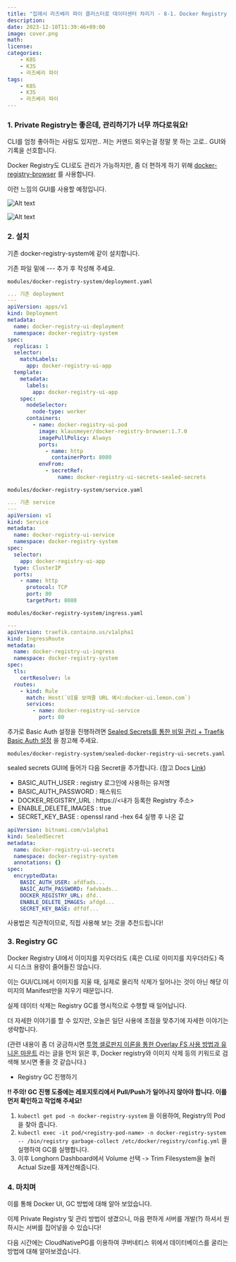 ```yaml
---
title: "집에서 라즈베리 파이 클러스터로 데이터센터 차리기 - 8-1. Docker Registry UI 설정 및 Registry GC 사용법"
description: 
date: 2023-12-10T11:39:46+09:00
image: cover.png
math: 
license: 
categories:
    - K8S
    - K3S
    - 라즈베리 파이
tags:
    - K8S
    - K3S
    - 라즈베리 파이
---
```


### 1. Private Registry는 좋은데, 관리하기가 너무 까다로워요!

CLI를 엄청 좋아하는 사람도 있지만.. 저는 커맨드 외우는걸 정말 못 하는 고로.. GUI와 기록을 선호합니다.

Docker Registry도 CLI로도 관리가 가능하지만, 좀 더 편하게 하기 위해 [docker-registry-browser](https://github.com/klausmeyer/docker-registry-browser) 를 사용합니다.

이런 느낌의 GUI를 사용할 예정입니다.

![Alt text](image.png)

![Alt text](image-1.png)

### 2. 설치

기존 docker-registry-system에 같이 설치합니다.

기존 파일 밑에 --- 추가 후 작성해 주세요.

`modules/docker-registry-system/deployment.yaml`

```yaml
... 기존 deployment
---
apiVersion: apps/v1
kind: Deployment
metadata:
  name: docker-registry-ui-deployment
  namespace: docker-registry-system
spec:
  replicas: 1
  selector:
    matchLabels:
      app: docker-registry-ui-app
  template:
    metadata:
      labels:
        app: docker-registry-ui-app
    spec:
      nodeSelector:
        node-type: worker
      containers:
        - name: docker-registry-ui-pod
          image: klausmeyer/docker-registry-browser:1.7.0
          imagePullPolicy: Always
          ports:
            - name: http
              containerPort: 8080
          envFrom:
            - secretRef:
                name: docker-registry-ui-secrets-sealed-secrets
```

`modules/docker-registry-system/service.yaml`

```yaml
... 기존 service
---
apiVersion: v1
kind: Service
metadata:
  name: docker-registry-ui-service
  namespace: docker-registry-system
spec:
  selector:
    app: docker-registry-ui-app
  type: ClusterIP
  ports:
    - name: http
      protocol: TCP
      port: 80
      targetPort: 8080
```

`modules/docker-registry-system/ingress.yaml`

```yaml
---
apiVersion: traefik.containo.us/v1alpha1
kind: IngressRoute
metadata:
  name: docker-registry-ui-ingress
  namespace: docker-registry-system
spec:
  tls:
    certResolver: le
  routes:
    - kind: Rule
      match: Host(`UI를 보여줄 URL 예시:docker-ui.lemon.com`)
      services:
        - name: docker-registry-ui-service
          port: 80
```

추가로 Basic Auth 설정을 진행하려면 [Sealed Secrets를 통한 비밀 관리 + Traefik Basic Auth 설정](https://lemondouble.github.io/p/%EC%A7%91%EC%97%90%EC%84%9C-%EB%9D%BC%EC%A6%88%EB%B2%A0%EB%A6%AC-%ED%8C%8C%EC%9D%B4-%ED%81%B4%EB%9F%AC%EC%8A%A4%ED%84%B0%EB%A1%9C-%EB%8D%B0%EC%9D%B4%ED%84%B0%EC%84%BC%ED%84%B0-%EC%B0%A8%EB%A6%AC%EA%B8%B0-7.-sealed-secrets%EB%A5%BC-%ED%86%B5%ED%95%9C-%EB%B9%84%EB%B0%80-%EA%B4%80%EB%A6%AC--traefik-basic-auth-%EC%84%A4%EC%A0%95/) 을 참고해 주세요.


`modules/docker-registry-system/sealed-docker-registry-ui-secrets.yaml`

sealed secrets GUI에 들어가 다음 Secret을 추가합니다. (참고 Docs [Link](https://github.com/klausmeyer/docker-registry-browser/blob/master/docs/README.md))

- BASIC_AUTH_USER : registry 로그인에 사용하는 유저명
- BASIC_AUTH_PASSWORD : 패스워드
- DOCKER_REGISTRY_URL : https://<내가 등록한 Registry 주소>
- ENABLE_DELETE_IMAGES : true
- SECRET_KEY_BASE : openssl rand -hex 64 실행 후 나온 값

```yaml
apiVersion: bitnami.com/v1alpha1
kind: SealedSecret
metadata:
  name: docker-registry-ui-secrets
  namespace: docker-registry-system
  annotations: {}
spec:
  encryptedData:
    BASIC_AUTH_USER: afdfads...
    BASIC_AUTH_PASSWORD: fadvbads..
    DOCKER_REGISTRY_URL: dfd..
    ENABLE_DELETE_IMAGES: afdgd...
    SECRET_KEY_BASE: dffdf...

```

사용법은 직관적이므로, 직접 사용해 보는 것을 추천드립니다!


### 3. Registry GC

Docker Registry UI에서 이미지를 지우더라도 (혹은 CLI로 이미지를 지우더라도) 즉시 디스크 용량이 줄어들진 않습니다.

이는 GUI/CLI에서 이미지를 지울 때, 실제로 물리적 삭제가 일어나는 것이 아닌 해당 이미지의 Manifest만을 지우기 때문입니다.

실제 데이터 삭제는 Registry GC를 명시적으로 수행할 때 일어납니다.

더 자세한 이야기를 할 수 있지만, 오늘은 일단 사용에 초점을 맞추기에 자세한 이야기는 생략합니다. 

(관련 내용이 좀 더 궁금하시면 [투명 셀로판지 이론을 통한 Overlay FS 사용 방법과 유니온 마운트](https://blog.naver.com/alice_k106/221530340759) 라는 글을 먼저 읽은 후, Docker registry와 이미지 삭제 등의 키워드로 검색해 보시면 좋을 것 같습니다.) 

* Registry GC 진행하기

**!! 주의! GC 진행 도중에는 레포지토리에서 Pull/Push가 일어나지 않아야 합니다. 이를 먼저 확인하고 작업해 주세요!**

1. `kubectl get pod -n docker-registry-system` 을 이용하여, Registry의 Pod을 찾아 줍니다.
2. `kubectl exec -it pod/<registry-pod-name> -n docker-registry-system -- /bin/registry garbage-collect /etc/docker/registry/config.yml` 을 실행하여 GC를 실행합니다.
3. 이후 Longhorn Dashboard에서 Volume 선택 -> Trim Filesystem을 눌러 Actual Size를 재계산해줍니다.

### 4. 마치며

이를 통해 Docker UI, GC 방법에 대해 알아 보았습니다.

이제 Private Registry 및 관리 방법이 생겼으니, 마음 편하게 서버를 개발(?) 하셔서 원하시는 서버를 집어넣을 수 있습니다!

다음 시간에는 CloudNativePG를 이용하여 쿠버네티스 위에서 데이터베이스를 굴리는 방법에 대해 알아보겠습니다.